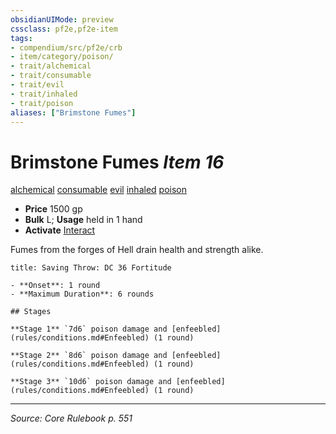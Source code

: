 ```yaml
---
obsidianUIMode: preview
cssclass: pf2e,pf2e-item
tags:
- compendium/src/pf2e/crb
- item/category/poison/
- trait/alchemical
- trait/consumable
- trait/evil
- trait/inhaled
- trait/poison
aliases: ["Brimstone Fumes"]
---
```

# Brimstone Fumes *Item 16*  
[alchemical](alchemical.md "Alchemical Item Trait")  [consumable](consumable.md "Consumable Item Trait")  [evil](evil.md "Evil Alignment Trait")  [inhaled](inhaled.md "Inhaled Item Trait")  [poison](Reference/Rules/Traits/poison.md "Poison Effect Trait")  

- **Price** 1500 gp
- **Bulk** L; **Usage** held in 1 hand
- **Activate** [Interact](interact.md)

Fumes from the forges of Hell drain health and strength alike.

```ad-inline-affliction
title: Saving Throw: DC 36 Fortitude

- **Onset**: 1 round
- **Maximum Duration**: 6 rounds

## Stages

**Stage 1** `7d6` poison damage and [enfeebled](rules/conditions.md#Enfeebled) (1 round)

**Stage 2** `8d6` poison damage and [enfeebled](rules/conditions.md#Enfeebled) (1 round)

**Stage 3** `10d6` poison damage and [enfeebled](rules/conditions.md#Enfeebled) (1 round)
```


---
*Source: Core Rulebook p. 551*